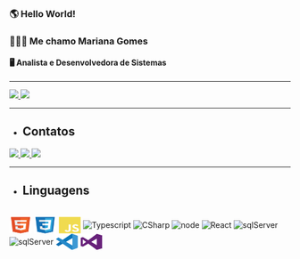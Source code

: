 ### 🌎 Hello World!
### 👩🏼‍💻 Me chamo Mariana Gomes 
#### 🖥️ Analista e Desenvolvedora de Sistemas

---


<div>
    <a href="https://github.com/marigomes-br" target="_blank">
        <img height="150em" src="https://github-readme-stats-eight-theta.vercel.app/api?username=marigomes-br&show_icons=true&theme=dracula&count_private=true&include_all_commits=true&custom_title=Estatísticas GitHub"/>
         <img height="150em" src="https://github-readme-stats.vercel.app/api/top-langs/?username=marigomes-br&langs_count=8&theme=dracula&include_all_commits=true"/>
    </a>
</div>


---

- ## Contatos

<div>
   <a href = "mailto:maregomes@outlook.com">
     <img src="https://img.shields.io/badge/Microsoft_Outlook-0078D4?style=for-the-badge&logo=microsoft-outlook&logoColor=white" target="_blank">
   </a>
  
  <a href="https://www.linkedin.com/in/mariana-gomes-santos-a7882a155/" target="_blank">
    <img src="https://img.shields.io/badge/-LinkedIn-%230077B5?style=for-the-badge&logo=linkedin&logoColor=white">
  </a>
  
   <a href="https://api.whatsapp.com/send?phone=5511934309936" target="_blank">
     <img src="https://img.shields.io/badge/WhatsApp-25D366?style=for-the-badge&logo=whatsapp&logoColor=white">
    </a>
</div>

---

- ## Linguagens

<div style="display: inline_block"><br>
  <img align="center" alt="html5" height="30" width="40" src="https://raw.githubusercontent.com/devicons/devicon/master/icons/html5/html5-original.svg">
  <img align="center" alt="css3" height="30" width="40" src="https://raw.githubusercontent.com/devicons/devicon/master/icons/css3/css3-original.svg">
  <img align="center" alt="javascript" height="30" width="40" src="https://raw.githubusercontent.com/devicons/devicon/master/icons/javascript/javascript-plain.svg">
  <img align="center" alt="Typescript" height="30" width="40" src="https://cdn.jsdelivr.net/gh/devicons/devicon/icons/typescript/typescript-original.svg">
  <img align="center" alt="CSharp" height="30" width="40" src="https://cdn.jsdelivr.net/gh/devicons/devicon/icons/csharp/csharp-original.svg" />
  <img align="center" alt="node" height="30" width="40" src="https://cdn.jsdelivr.net/gh/devicons/devicon/icons/nodejs/nodejs-original-wordmark.svg" />
   <img align="center" alt="React" height="30" width="40" src="https://cdn.jsdelivr.net/gh/devicons/devicon/icons/react/react-original.svg" />
   <img  align="center" alt="sqlServer" height="30" width="40" src="https://cdn.jsdelivr.net/gh/devicons/devicon/icons/microsoftsqlserver/microsoftsqlserver-plain.svg" />
   <img align="center" alt="sqlServer" height="30" width="40" src="https://cdn.jsdelivr.net/gh/devicons/devicon/icons/mysql/mysql-original-wordmark.svg" />
  <img align="center" alt="VS Code" height="30" width="40" src="https://raw.githubusercontent.com/devicons/devicon/9f4f5cdb393299a81125eb5127929ea7bfe42889/icons/vscode/vscode-original.svg">
  <img align="center" alt="Visual Studio" height="30" width="40" src="https://raw.githubusercontent.com/devicons/devicon/9f4f5cdb393299a81125eb5127929ea7bfe42889/icons/visualstudio/visualstudio-plain.svg">
  
</div>
 
##

<!--
**marigomes-br/marigomes-br** is a ✨ _special_ ✨ repository because its `README.md` (this file) appears on your GitHub profile.

Here are some ideas to get you started:

- 🔭 I’m currently working on ...
- 🌱 I’m currently learning ...
- 👯 I’m looking to collaborate on ...
- 🤔 I’m looking for help with ...
- 💬 Ask me about ...
- 📫 How to reach me: ...
- 😄 Pronouns: ...
- ⚡ Fun fact: ...
-->
